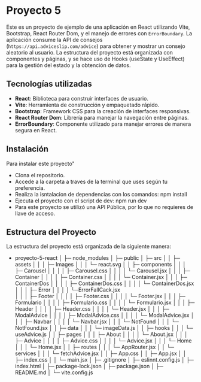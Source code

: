 
# Proyecto 5

Este es un proyecto de ejemplo de una aplicación en React utilizando Vite, Bootstrap, React Router Dom, y el manejo de errores con `ErrorBoundary`. La aplicación consume la API de consejos (`https://api.adviceslip.com/advice`) para obtener y mostrar un consejo aleatorio al usuario. La estructura del proyecto está organizada con componentes y páginas, y se hace uso de Hooks (useState y UseEffect) para la gestión del estado y la obtención de datos.

## Tecnologías utilizadas

- **React**: Biblioteca para construir interfaces de usuario.
- **Vite**: Herramienta de construcción y empaquetado rápido.
- **Bootstrap**: Framework CSS para la creación de interfaces responsivas.
- **React Router Dom**: Librería para manejar la navegación entre páginas.
- **ErrorBoundary**: Componente utilizado para manejar errores de manera segura en React.

## Instalación
Para instalar este proyecto"
- Clona el repositorio.
- Accede a la carpeta a traves de la terminal que uses según tu preferencia.
- Realiza la isntalacion de dependencias con los comandos: npm install
- Ejecuta el proyecto con el script de dev: npm run dev
- Para este proyecto se utilizó una API Pública, por lo que no requieres de llave de acceso.

## Estructura del Proyecto

La estructura del proyecto está organizada de la siguiente manera:

- proyecto-5-react
│  ├─ node_modules
│  ├─ public
│  ├─ src
│  │  ├─ assets
│  │  │  ├─ Images
│  │  │  └─ react.svg
│  │  ├─ components
│  │  │  ├─ Carousel
│  │  │  │  ├─ Carousel.css
│  │  │  │  └─ Carousel.jsx
│  │  │  ├─ Container
│  │  │  │  ├─ Container.css
│  │  │  │  └─ Container.jsx
│  │  │  ├─ ContainerDos
│  │  │  │  ├─ ContainerDos.css
│  │  │  │  └─ ContainerDos.jsx
│  │  │  ├─ Error
│  │  │  │  └─ErrorFallCack.jsx  
│  │  │  ├─ Footer
│  │  │  │  ├─ Footer.css
│  │  │  │  └─ Footer.jsx
│  │  │  ├─ Formulario
│  │  │  │  ├─ Formulario.css
│  │  │  │  └─ Formulario.jsx
│  │  │  ├─ Header
│  │  │  │  ├─ Header.css
│  │  │  │  └─ Header.jsx
│  │  │  ├─ ModalAdvice
│  │  │  │  ├─ ModalAdvice.css
│  │  │  │  └─ ModalAdvice.jsx
│  │  │  ├─ Navbar
│  │  │  │  └─ Navbar.jsx
│  │  │  └─ NotFound
│  │  │     └─ NotFound.jsx
│  │  ├─ data
│  │  │  └─ imageData.js
│  │  ├─ hooks
│  │  │  └─ useAdvice.js
│  │  ├─ pages
│  │  │  ├─ About
│  │  │  │  └─ About.jsx
│  │  │  ├─ Advice
│  │  │  │  ├─ Advice.css
│  │  │  │  └─ Advice.jsx
│  │  │  └─ Home
│  │  │     └─ Home.jsx
│  │  ├─ routes
│  │  │  └─ AppRouter.jsx
│  │  └─ services
│  │  │  └─ fetchAdvice.jsx
│  │  ├─ App.css
│  │  ├─ App.jsx
│  │  ├─ index.css
│  │  └─ main.jsx
│  ├─ .gitignore
│  ├─ eslinnt.config.js
│  ├─ index.html
│  ├─ package-lock.json
│  ├─ package.json
│  ├─ README.md
│  └─ vite.config.js

